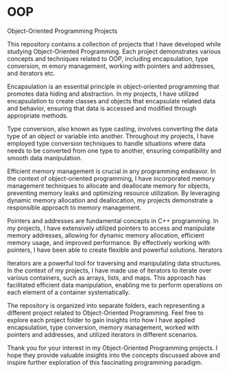 # OOP

Object-Oriented Programming Projects

This repository contains a collection of projects that I have developed while studying Object-Oriented Programming. 
Each project demonstrates various concepts and techniques related to OOP, including encapsulation, type conversion, m
emory management, working with pointers and addresses, and iterators etc.

Encapsulation is an essential principle in object-oriented programming that 
promotes data hiding and abstraction. In my projects, I have utilized encapsulation to create classes 
and objects that encapsulate related data and behavior, ensuring that data is accessed and modified through appropriate methods.

Type conversion, also known as type casting, involves converting the data type of an object or variable into another. 
Throughout my projects, I have employed type conversion techniques to handle situations where data needs to be converted 
from one type to another, ensuring compatibility and smooth data manipulation.

Efficient memory management is crucial in any programming endeavor. In the context of object-oriented programming, 
I have incorporated memory management techniques to allocate and deallocate memory for objects, preventing memory leaks 
and optimizing resource utilization. By leveraging dynamic memory allocation and deallocation, my projects demonstrate a responsible 
approach to memory management.

Pointers and addresses are fundamental concepts in C++ programming. In my projects, I have extensively utilized pointers to access 
and manipulate memory addresses, allowing for dynamic memory allocation, efficient memory usage, and improved performance. By effectively 
working with pointers, I have been able to create flexible and powerful solutions.
Iterators

Iterators are a powerful tool for traversing and manipulating data structures. In the context of my projects, I have made use of iterators
to iterate over various containers, such as arrays, lists, and maps. This approach has facilitated efficient data manipulation, enabling 
me to perform operations on each element of a container systematically.

The repository is organized into separate folders, each representing a different project related to Object-Oriented Programming. 
Feel free to explore each project folder to gain insights into how I have applied encapsulation, type conversion, memory management,
worked with pointers and addresses, and utilized iterators in different scenarios.


Thank you for your interest in my Object-Oriented Programming projects. I hope they provide valuable insights into the concepts discussed 
above and inspire further exploration of this fascinating programming paradigm.

